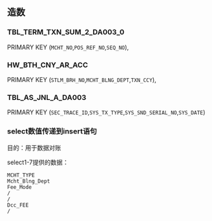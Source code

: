 ## 造数

### TBL_TERM_TXN_SUM_2_DA003_0

  PRIMARY KEY (`MCHT_NO`,`POS_REF_NO`,`SEQ_NO`),





### HW_BTH_CNY_AR_ACC

  PRIMARY KEY (`STLM_BRH_NO`,`MCHT_BLNG_DEPT`,`TXN_CCY`),

### TBL_AS_JNL_A_DA003

  PRIMARY KEY (`SEC_TRACE_ID`,`SYS_TX_TYPE`,`SYS_SND_SERIAL_NO`,`SYS_DATE`)







### select数值传递到insert语句

目的：用于数据对账



select1-7提供的数据：

```
MCHT_TYPE
Mcht_Blng_Dept
Fee_Mode
/
/
Dcc_FEE
/
```





